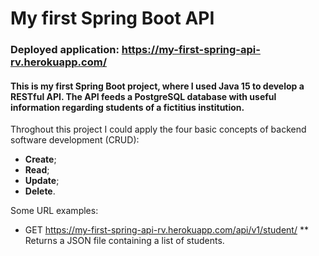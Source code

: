 # My first Spring Boot API

### Deployed application: https://my-first-spring-api-rv.herokuapp.com/

#### This is my first Spring Boot project, where I used Java 15 to develop a RESTful API. The API feeds a PostgreSQL database with useful information regarding students of a fictitius institution.

Throghout this project I could apply the four basic concepts of backend software development (CRUD):
* **Create**;
* **Read**;
* **Update**;
* **Delete**.

Some URL examples:
* GET https://my-first-spring-api-rv.herokuapp.com/api/v1/student/
** Returns a JSON file containing a list of students.

